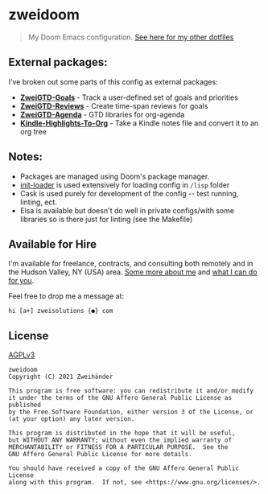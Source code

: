 # zweidoom

> My Doom Emacs configuration. [See here for my other dotfiles](https://github.com/Zweihander-Main/zweidotfiles)

## External packages:

I've broken out some parts of this config as external packages:

- **[ZweiGTD-Goals](https://github.com/Zweihander-Main/zweigtd-goals)** - Track a user-defined set of goals and priorities
- **[ZweiGTD-Reviews](https://github.com/Zweihander-Main/zweigtd-reviews)** - Create time-span reviews for goals
- **[ZweiGTD-Agenda](https://github.com/Zweihander-Main/zweigtd-agenda)** - GTD libraries for org-agenda
- **[Kindle-Highlights-To-Org](https://github.com/Zweihander-Main/kindle-highlights-to-org)** - Take a Kindle notes file and convert it to an org tree

## Notes:

- Packages are managed using Doom's package manager.
- [init-loader](https://github.com/emacs-jp/init-loader) is used extensively for loading config in `/lisp` folder
- Cask is used purely for development of the config -- test running, linting, ect.
- Elsa is available but doesn't do well in private configs/with some libraries so is there just for linting (see the Makefile)

## Available for Hire

I'm available for freelance, contracts, and consulting both remotely and in the Hudson Valley, NY (USA) area. [Some more about me](https://www.zweisolutions.com/about.html) and [what I can do for you](https://www.zweisolutions.com/services.html).

Feel free to drop me a message at:

```
hi [a+] zweisolutions {●} com
```

## License

[AGPLv3](./LICENSE)

    zweidoom
    Copyright (C) 2021 Zweihänder

    This program is free software: you can redistribute it and/or modify
    it under the terms of the GNU Affero General Public License as published
    by the Free Software Foundation, either version 3 of the License, or
    (at your option) any later version.

    This program is distributed in the hope that it will be useful,
    but WITHOUT ANY WARRANTY; without even the implied warranty of
    MERCHANTABILITY or FITNESS FOR A PARTICULAR PURPOSE.  See the
    GNU Affero General Public License for more details.

    You should have received a copy of the GNU Affero General Public License
    along with this program.  If not, see <https://www.gnu.org/licenses/>.

